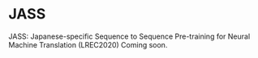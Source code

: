# JASS
JASS: Japanese-specific Sequence to Sequence Pre-training for Neural Machine Translation (LREC2020)
Coming soon.
